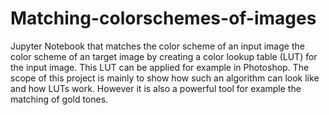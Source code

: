 # Matching-colorschemes-of-images
Jupyter Notebook that matches the color scheme of an input image the color scheme of an target image by creating a color lookup table (LUT) for the input image. This LUT can be applied for example in Photoshop. The scope of this project is mainly to show how such an algorithm can look like and how LUTs work. However it is also a powerful tool for example the matching of gold tones. 
